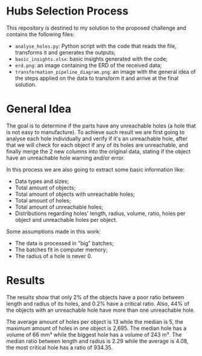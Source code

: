 # Hubs Selection Process

This repository is destined to my solution to the proposed challenge and contains the following files:

 - `analyse_holes.py`: Python script with the code that reads the file, transforms it and generates the outputs;
 - `basic_insights.xlsx`: basic insights generated with the code;
 - `erd.png`: an image containing the ERD of the received data;
 - `transformation_pipeline_diagram.png`: an image with the general idea of the steps applied on the data to transform it and arrive at the final solution.

# General Idea
The goal is to determine if the parts have any unreachable holes (a hole that is not easy to manufacture). To achieve such result we are first going to analyse each hole individually and verify if it's an unreachable hole, after that we will check for each object if any of its holes are unreachable, and finally merge the 2 new columns into the original data, stating if the object have an unreachable hole warning and/or error.

In this process we are also going to extract some basic information like:
- Data types and sizes;
- Total amount of objects;
- Total amount of objects with unreachable holes;
- Total amount of holes;
- Total amount of unreachable holes;
- Distributions regarding holes' length, radius, volume, ratio, holes per object and unreachable holes per object.

Some assumptions made in this work:
- The data is processed in "big" batches;
- The batches fit in computer memory;
- The radius of a hole is never 0.

# Results
The results show that only 2% of the objects have a poor ratio between length and radius of its holes, and 0.2% have a critical ratio. Also, 44% of the objects with an unreachable hole have more than one unreachable hole.

The average amount of holes per object is 13 while the median is 5, the maximum amount of holes in one object is 2,695. The median hole has a volume of 66 mm³ while the biggest hole has a volume of 243 m³. The median ratio between length and radius is 2.29 while the average is 4.08, the most critical hole has a ratio of 934.35.